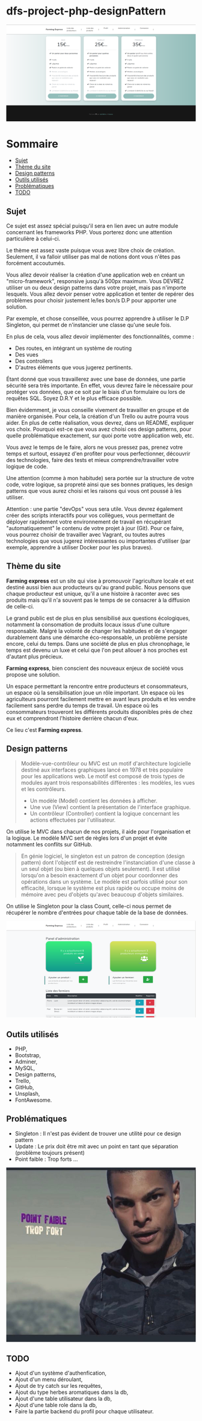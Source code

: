 # dfs-project-php-designPattern

![Homepage -fullwidth](./public/img/homepage.png "Homepage")

# Sommaire

  * [Sujet](#sujet)
  * [Thème du site](#thème-du-site)
  * [Design patterns](#design-patterns)
  * [Outils utilisés](#outils-utilisés)
  * [Problématiques](#problématiques)
  * [TODO](#todo)
  
## Sujet

Ce sujet est assez spécial puisqu'il sera en lien avec un autre module concernant les frameworks PHP. Vous porterez donc une attention particulière à celui-ci.

Le thème est assez vaste puisque vous avez libre choix de création. Seulement, il va falloir utiliser pas mal de notions dont vous n'êtes pas forcément accoutumés.

Vous allez devoir réaliser la création d'une application web en créant un "micro-framework", responsive jusqu'à 500px maximum.
Vous DEVREZ utiliser un ou deux design patterns dans votre projet, mais pas n'importe lesquels.
Vous allez devoir penser votre application et tenter de repérer des problèmes pour choisir justement le/les bon/s D.P pour apporter une solution.

Par exemple, et chose conseillée, vous pourrez apprendre à utiliser le D.P Singleton, qui permet de n'instancier une classe qu'une seule fois.

En plus de cela, vous allez devoir implémenter des fonctionnalités, comme :
- Des routes, en intégrant un système de routing
- Des vues
- Des controllers
- D'autres éléments que vous jugerez pertinents.

Étant donné que vous travaillerez avec une base de données, une partie sécurité sera très importante. En effet, vous devrez faire le nécessaire pour protéger vos données, que ce soit par le biais d'un formulaire ou lors de requêtes SQL. Soyez D.R.Y et le plus efficace possible.

Bien évidemment, je vous conseille vivement de travailler en groupe et de manière organisée. Pour cela, la création d'un Trello ou autre pourra vous aider.
En plus de cette réalisation, vous devrez, dans un README, expliquer vos choix. Pourquoi est-ce que vous avez choisi ces design patterns, pour quelle problématique exactement, sur quoi porte votre application web, etc.

Vous avez le temps de le faire, alors ne vous pressez pas, prenez votre temps et surtout, essayez d'en profiter pour vous perfectionner, découvrir des technologies, faire des tests et mieux comprendre/travailler votre logique de code.

Une attention (comme à mon habitude) sera portée sur la structure de votre code, votre logique, sa propreté ainsi que ses bonnes pratiques, les design patterns que vous aurez choisi et les raisons qui vous ont poussé à les utiliser.

Attention : une partie "devOps" vous sera utile. Vous devrez également créer des scripts interactifs pour vos collègues, vous permettant de déployer rapidement votre environnement de travail en récupérant "automatiquement" le contenu de votre projet à jour (Git). Pour ce faire, vous pourrez choisir de travailler avec Vagrant, ou toutes autres technologies que vous
jugerez intéressantes ou importantes d'utiliser (par exemple, apprendre à utiliser Docker pour les plus braves).

## Thème du site

**Farming express** est un site qui vise à promouvoir l'agriculture locale et est destiné aussi bien aux producteurs qu'au grand public.
Nous pensons que chaque producteur est unique, qu'il a une histoire à raconter avec ses produits mais qu'il n'a souvent pas le temps de se consacrer à la diffusion de celle-ci.

Le grand public est de plus en plus sensibilisé aux questions écologiques, notamment la consomation de produits locaux issus d'une culture responsable.
Malgré la volonté de changer les habitudes et de s'engager durablement dans une démarche éco-responsable, un problème persiste encore, celui du temps.
Dans une société de plus en plus chronophage, le temps est devenu un luxe et celui que l'on peut allouer à nos proches est d'autant plus précieux.

**Farming express**, bien conscient des nouveaux enjeux de société vous propose une solution.

Un espace permettant la rencontre entre producteurs et consommateurs, un espace où la sensibilisation joue un rôle important. Un espace où les agriculteurs pourront facilement mettre en avant leurs produits et les vendre facilement sans perdre du temps de travail. Un espace où les consommateurs trouveront les différents produits disponibles près de chez eux et comprendront l'histoire derrière chacun d'eux.

Ce lieu c'est **Farming express**.

## Design patterns

>Modèle-vue-contrôleur ou MVC est un motif d'architecture logicielle destiné aux interfaces graphiques lancé en 1978 et très populaire pour les applications web. Le motif est composé de trois types de modules ayant trois responsabilités différentes : les modèles, les vues et les contrôleurs.
>- Un modèle (Model) contient les données à afficher.
>- Une vue (View) contient la présentation de l'interface graphique.
>- Un contrôleur (Controller) contient la logique concernant les actions effectuées par l'utilisateur.

On utilise le MVC dans chacun de nos projets, il aide pour l'organisation et la logique. Le modèle MVC sert de règles lors d'un projet et évite notamment les conflits sur GitHub.

> En génie logiciel, le singleton est un patron de conception (design pattern) dont l'objectif est de restreindre l'instanciation d'une classe à un seul objet (ou bien à quelques objets seulement). Il est utilisé lorsqu'on a besoin exactement d'un objet pour coordonner des opérations dans un système. Le modèle est parfois utilisé pour son efficacité, lorsque le système est plus rapide ou occupe moins de mémoire avec peu d'objets qu'avec beaucoup d'objets similaires.

On utilise le Singleton pour la class Count, celle-ci nous permet de récupérer le nombre d'entrées pour chaque table de la base de données.

![Admin Panel -fullwidth](./public/img/admin.png "Admin Panel")

## Outils utilisés

- PHP,
- Bootstrap,
- Adminer,
- MySQL,
- Design patterns,
- Trello,
- GitHub,
- Unsplash,
- FontAwesome.

## Problématiques
- Singleton : Il n'est pas évident de trouver une utilité pour ce design pattern
- Update : Le prix doit être mit avec un point en tant que séparation (problème toujours présent)
- Point faible : Trop forts ...

![PointFaibleTropForts -fullwidth](./public/img/pftf.jpg "Point faible : Trop forts")

## TODO

- Ajout d'un système d'authenfication,
- Ajout d'un menu déroulant,
- Ajout de try catch sur les requêtes,
- Ajout du type herbes aromatiques dans la db,
- Ajout d'une table utilisateur dans la db,
- Ajout d'une table role dans la db,
- Faire la partie backend du profil pour chaque utilisateur.
